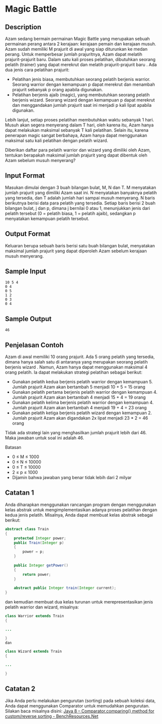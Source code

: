 # Magic Battle

## Description
Azam sedang bermain permainan Magic Battle yang merupakan sebuah permainan perang antara 2 kerajaan: kerajaan pemain dan kerajaan musuh. Azam sudah memiliki M prajurit di awal yang siap diturunkan ke medan perang. Untuk memperbesar jumlah prajuritnya, Azam dapat melatih prajurit-prajurit baru. Dalam satu kali proses pelatihan, dibutuhkan seorang pelatih (trainer) yang dapat merekrut dan melatih prajurit-prajurit baru . Ada dua jenis cara pelatihan prajurit:
- Pelatihan jenis biasa, membutuhkan seorang pelatih berjenis warrior. Seorang warrior dengan kemampuan p dapat merekrut dan menambah prajurit sebanyak p orang apabila digunakan.
- Pelatihan berjenis ajaib (magic), yang membutuhkan seorang pelatih berjenis wizard. Seorang wizard  dengan kemampuan p dapat merekrut dan menggandakan jumlah prajurit saat ini menjadi p kali lipat apabila digunakan.

Lebih lanjut, setiap proses pelatihan membutuhkan waktu sebanyak 1 hari. Musuh akan segera menyerang dalam T hari, oleh karena itu, Azam hanya dapat melakukan maksimal sebanyak T kali pelatihan. Selain itu, karena penerapan magic sangat berbahaya, Azam hanya dapat menggunakan maksimal satu kali pelatihan dengan pelatih wizard.

Diberikan daftar para pelatih warrior dan wizard yang dimiliki oleh Azam, tentukan berapakah maksimal jumlah prajurit yang dapat dibentuk oleh Azam sebelum musuh menyerang?

## Input Format
Masukan dimulai dengan 3 buah bilangan bulat, M, N dan T. M menyatakan jumlah prajurit yang dimiliki Azam saat ini. N menyatakan banyaknya pelatih yang tersedia, dan T adalah jumlah hari sampai musuh menyerang. N baris berikutnya berisi data para pelatih yang tersedia. Setiap baris berisi 2 buah bilangan bulat, j dan p, dimana j bernilai 0 atau 1, menunjukkan jenis dari pelatih tersebut (0 = pelatih biasa, 1 = pelatih ajaib), sedangkan p menyatakan kemampuan pelatih tersebut.

## Output Format
Keluaran berupa sebuah baris berisi satu buah bilangan bulat, menyatakan maksimal jumlah prajurit yang dapat diperoleh Azam sebelum kerajaan musuh menyerang. 

## Sample Input
```
10 5 4
0 4
0 5
1 2
0 3
0 4
```

## Sample Output
```
46
```

## Penjelasan Contoh
Azam di awal memiliki 10 orang prajurit. Ada 5 orang pelatih yang tersedia, dimana hanya salah satu di antaranya yang merupakan seorang pelatih berjenis wizard . Namun, Azam hanya dapat menggunakan maksimal 4 orang pelatih. Ia dapat melakukan strategi pelatihan sebagai berikut:

- Gunakan pelatih kedua berjenis pelatih warrior dengan kemampuan 5. Jumlah prajurit Azam akan bertambah 5 menjadi 10 + 5 = 15 orang
- Gunakan pelatih pertama berjenis pelatih warrior dengan kemampuan 4. Jumlah prajurit Azam akan bertambah 4 menjadi 15 + 4 = 19 orang
- Gunakan pelatih kelima berjenis pelatih warrior  dengan kemampuan 4. Jumlah prajurit Azam akan bertambah 4 menjadi 19 + 4 = 23 orang
- Gunakan pelatih ketiga berjenis pelatih wizard dengan kemampuan 2. Jumlah prajurit Azam akan digandakan 2x lipat menjadi 23 * 2 = 46 orang

Tidak ada strategi lain yang menghasilkan jumlah prajurit lebih dari 46. Maka jawaban untuk soal ini adalah 46. 

Batasan
- 0 ≤ M ≤ 1000
- 0 ≤ N ≤ 10000
- 0 ≤ T ≤ 10000
- 2 ≤ p ≤ 1000
- Dijamin bahwa jawaban yang benar tidak lebih dari 2 milyar

## Catatan 1
Anda diharapkan menggunakan rancangan program dengan menggunakan kelas abstrak untuk mengimplementasikan adanya proses pelatihan dengan kedua jenis pelatih. Misalnya, Anda dapat membuat kelas abstrak sebagai berikut:

```java
abstract class Train 
{
    protected Integer power;
    public Train(Integer p)
    {
        power = p;
    }
    
    public Integer getPower()
    {
        return power;
    }
    
    abstract public Integer train(Integer current);
}
```
dan kemudian membuat dua kelas turunan untuk merepresentasikan jenis pelatih warrior dan wizard, misalnya:

```java
class Warrior extends Train 
{

...

}
dan 

class Wizard extends Train 
{

...

}
```

## Catatan 2
Jika Anda perlu melakukan pengurutan (sorting) pada sebuah koleksi data, Anda dapat menggunakan Comparator untuk memudahkan pengurutan. Silakan baca misalnya disini: [Java 8 – Comparator.comparing() method for custom/reverse sorting - BenchResources.Net](https://www.benchresources.net/java-8-comparator-comparing-method-for-custom-reverse-sorting/)